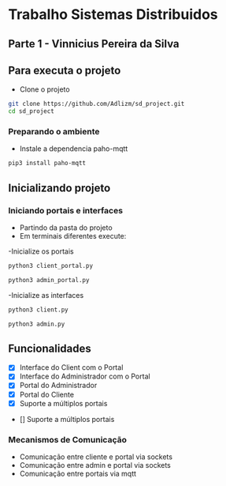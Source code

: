 # Trabalho Sistemas Distribuidos
## Parte 1 - Vinnicius Pereira da Silva

## Para executa o projeto

- Clone o projeto

```bash
git clone https://github.com/Adlizm/sd_project.git
cd sd_project
```
### Preparando o ambiente

- Instale a dependencia paho-mqtt

```bash
pip3 install paho-mqtt
```
  
## Inicializando projeto
### Iniciando portais e interfaces
- Partindo da pasta do projeto
- Em terminais diferentes execute:


-Inicialize os portais
```bash
python3 client_portal.py
```

```bash
python3 admin_portal.py
```

-Inicialize as interfaces
```bash
python3 client.py
```

```bash
python3 admin.py
```

## Funcionalidades
- [x] Interface do Client com o Portal
- [x] Interface do Administrador com o Portal
- [x] Portal do Administrador
- [x] Portal do Cliente
- [x] Suporte a múltiplos portais
- [] Suporte a múltiplos portais

  
### Mecanismos de Comunicação
- Comunicação entre cliente e portal via sockets
- Comunicação entre admin e portal via sockets
- Comunicação entre portais via mqtt
